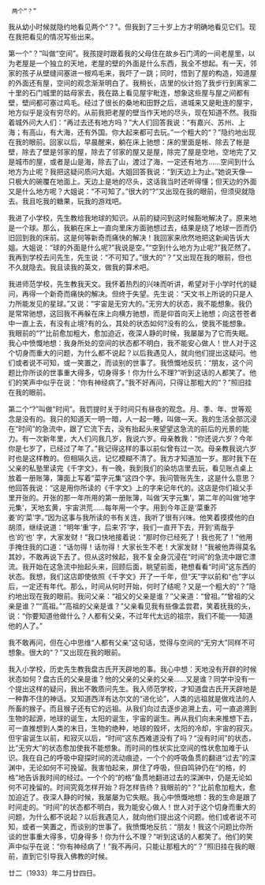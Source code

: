      两个“？” 

   我从幼小时候就隐约地看见两个“？”。但我到了三十岁上方才明确地看见它们。现在我把看见的情况写些出来。 

   第一个“？”叫做“空间”。我孩提时跟着我的父母住在故乡石门湾的一间老屋里，以为老屋是一个独立的天地，老屋的壁的外面是什么东西，我全不想起。有一天，邻家的孩子从壁缝间塞进一根鸡毛来，我吓了一跳；同时，悟到了屋的构造，知道屋的外面还有屋，空间的观念渐渐明白了。我稍长，店里的伙计抱了我步行到离家二十里的石门城里的姑母家去，我在路上看见屋宇毗连，想象这些屋与屋之间都有壁，壁间都可塞过鸡毛。经过了很长的桑地和田野之后，进城来又是毗连的屋宇，地方似乎是没有穷尽的。从前我把老屋的壁当作天地的尽头，现在知道不然。我指着城外问大人们：“再过去还有地方吗？”大人们回答我说：“有嘉兴、苏州、上海；有高山，有大海，还有外国。你大起来都可去玩。”一个粗大的“？”隐约地出现在我的眼前。回家以后，早晨醒来，躺在床上驰想：床的里面是帐、除去了帐是壁，除去了壁是邻家的屋，除去了邻家的屋又是屋，除完了屋是空地，空地完了又是城市的屋，或者是山是海，除去了山，渡过了海，一定还有地方……空间到什么地方为止呢？我把这疑问质问大姐。大姐回答我说：“到天边上为止。”她说天像—只极大的碗覆在地面上。天边上是地的尽头，这话我当时还听得懂；但天边的外面又是什么地方呢？大姐说：“不可知了。”很大的“?”又出现在我的眼前，但须臾就隐去。我且吃我的糖果，玩我的游戏吧。 

   我进了小学校，先生教给我地球的知识。从前的疑问到这时候豁地解决了。原来地是一个球。那么，我躺在床上一直向里床方面驰想过去，结果是绕了地球一匝而仍旧回到我的床前。这是何等新奇而痛快的解决！我回家来欣然地把这新闻告诉大姐。大姐说：“球的外面是什么呢?”我说是空。”“空到什么地方为止呢?”我茫然了。我再到学校去问先生，先生说：“不可知了。”很大的“？”又出现在我的眼前，但也不久就隐去。我且读我的英文，做我的算术吧。 

   我进师范学校，先生教我天文。我怀着热烈的兴味而听讲，希望对于小学时代的疑问，再得一个新奇而痛快的解决。但终于失望。先生说：“天文书上所说的只是人力所能发见的星球。”又说：“宇宙是无穷大的。”无穷大的状态，我不能想象。我仍是常常驰想，这回我不再躲在床上向横方驰想，而是仰首向天上驰想；向这苍苍者中一直上去，有没有止境?有的么，其处的状态如何?没有的么，使我不能想象。我眼前的“?”比前愈加粗大，愈加迫近，夜深人静的时候，我屡屡为了它而失眠。我心中愤慨地想：我身所处的空间的状态都不明白，我不能安心做人！世人对于这个切身而重大的问题，为什么都不说起？以后我遇见人，就向他们提出这疑问。他们或者说不可知，或一笑置之，而谈别的世事了。我愤慨地反抗：“朋友，这个问题比你所谈的世事重大得多，切身得多！你为什么不理?”听到这话的人都笑了。他们的笑声中似乎在说：“你有神经病了。”我不好再问，只得让那粗大的“？”照旧挂在我的眼前。 

   第二个“?”叫做“时间”。我罚提时关于时间只有昼夜的观念。月、季、年、世等观念是没有的。我只的知道天一明一暗，人一起一睡，叫做—天。我的生活全部沉浸在“时间”的急流中，跟了它流下去，没有抬起头来望望这急流的前后的光景的能力。有一次新年里，大人们问我几岁，我说六岁。母亲教我：“你还说六岁？今年你是七岁了，已经过了年了。”我记得这样的事以前似曾有过一次。母亲教我说六岁时也是这样教的。但相隔久远，记忆模糊不清了。我方才知道加一岁。那时我下在父亲的私塾里读完《千字文》，有一晚，我到我们的染坊店里去玩，看见账点桌上放着一册账簿，簿面上写着“菜字元集”这四个字。我问管账先生，这是什么意思？他回答我说：“这是用你所读的《千字文》上的字来记年代的。这店是你们祖父手里开张的。开张的那一年所用的第一册账簿，叫做‘天字元集’，第二年的叫做‘地字元集’，天地玄黄，宇宙洪荒……每年用一个字。用到今年正是‘菜重芥姜’的‘菜’字。”因为这事与我所读的书有关连，我听了很有兴味。他笑着摸摸他的白胡须，继续说道：“明年‘重’字，后来‘芥’字，我们一直开下去，开到‘焉哉乎也’的‘也’ 字，大家发财！”我口快地接着说：“那时你已经死了！我也死了！”他用手掩住我的口道：“话勿得！话勿得！大家长生不老！大家发财！”我被他弄得莫名其妙，不敢再说下去了。但从这时候起，我不复全身沉浸在“时间”的急流中跟它漂流。我开始在这急流中抬起头来，回顾后面，眺望前面，艳想看看“时间”这东西的状态。我想，我们这店即使依照《千字文》开了一千年，但“天”字以前和“也”字以后，一定还有年代。那么，时间从何时开始，何时了结呢？又是一个粗大的“？”隐约地出现在我的眼前。我问父亲：“祖父的父亲是谁？”父亲道：“曾祖。”“曾祖的父亲是谁？”“高祖。”“高祖的父亲是谁？”父亲看见我有些像孟尝君，笑着抚我的头，说：“你要知道他做什么？人都有父亲，不过年代太远的祖宗，我们不能一一知道他的人了。” 

   我不敢再问，但在心中思维“人都有父亲”这句话，觉得与空间的“无穷大”同样不可想象。很大的“？”又出现在我的眼前。 

   我入小学校，历史先生教我盘古氏开天辟地的事。我心中想：天地没有开辟的时候状态如何？盘古氏的父亲是谁？他的父亲的父亲的父亲……又是谁？同学中没有一个提出这样的疑问，我出不敢质问先生。我入师范学校，才知道盘古氏开天辟地是一种靠不住的神话。又知道西洋有达尔文的“进化论”，人类的远祖就是做戏法的人所畜的猴子。而且猴子还有它的远祖。从我们向过去逐步追溯上去，可一直追溯到生物的起源，地球的诞生，太阳的诞生，宇宙的诞生。再从我们向未来推想下去，可一直推想到人类的末日，生物的绝种，地球的毁坏，太阳的冷却，宇宙的寂灭。但宇宙诞生以前，和寂灭以后，“时间”这东西难道没有了吗？“没有时间”的状态，比“无穷大”的状态愈加使我不能想象。而时间的性状实比空间的性状愈加难于认识。我在自己的呼吸中窥探时间的流动痕迹，一个个的呼吸鱼贯的翻进“过去”的深渊中，无论如何不可挽留。我害怕起来，屏住了呼吸，但自鸣钟仍在“的格，的格”地告诉我时间的经过。一个个的“的格”鱼贯地翻进过去的深渊中，仍是无论如何不可挽留的。时间究竟怎样开始？将怎样告终？我眼前的“？”比前愈加粗大，愈加迫近了。夜深人静的时候，我屡屡为它失眠。我心中愤慨地想：我的生命是跟了时间走的。“时间”的状态都不明白，我为能安心做人！世人对于这个切身而重大的问题，为什么都不说起？以后我遇见人，就向他们提出这个问题。他们或者说不可知，或者一笑置之，而谈别的世事了。我愤慨地反抗：“朋友！我这个问题比你所谈的世事重大得多，切身得多！你为什么不理？”听到这话的人都笑了。他们的笑声中似乎在说：“你有神经病了！”我不再问，只能让那粗大的“？”照旧挂在我的眼前，直到它引导我入佛教的时候。 

   廿二（1933）年二月廿四日。 

